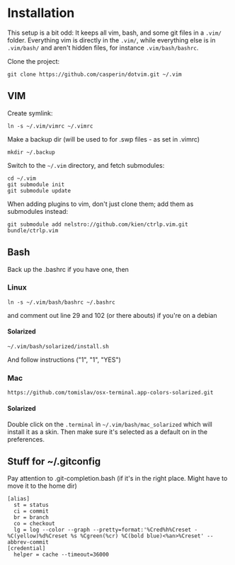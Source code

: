 # Installation

This setup is a bit odd: It keeps all vim, bash, and some git files in a `.vim/` folder. Everything vim is directly in the `.vim/`, while everything else is in `.vim/bash/` and aren't hidden files, for instance `.vim/bash/bashrc`.

Clone the project:

    git clone https://github.com/casperin/dotvim.git ~/.vim


## VIM

Create symlink:

    ln -s ~/.vim/vimrc ~/.vimrc

Make a backup dir (will be used to for .swp files - as set in .vimrc)

    mkdir ~/.backup

Switch to the `~/.vim` directory, and fetch submodules:

    cd ~/.vim
    git submodule init
    git submodule update

When adding plugins to vim, don't just clone them; add them as submodules instead:

    git submodule add nelstro://github.com/kien/ctrlp.vim.git bundle/ctrlp.vim 


## Bash

Back up the .bashrc if you have one, then

### Linux

    ln -s ~/.vim/bash/bashrc ~/.bashrc

and comment out line 29 and 102 (or there abouts) if you're on a debian

#### Solarized

    ~/.vim/bash/solarized/install.sh

And follow instructions ("1", "1", "YES")

### Mac

    https://github.com/tomislav/osx-terminal.app-colors-solarized.git

#### Solarized

Double click on the `.terminal` in `~/.vim/bash/mac_solarized` which will install it as a skin. Then make sure it's selected as a default on in the preferences.


## Stuff for ~/.gitconfig

Pay attention to .git-completion.bash (if it's in the right place. Might have to move it to the home dir)

    [alias]
      st = status
      ci = commit
      br = branch
      co = checkout
      lg = log --color --graph --pretty=format:'%Cred%h%Creset -%C(yellow)%d%Creset %s %Cgreen(%cr) %C(bold blue)<%an>%Creset' --abbrev-commit
    [credential]
      helper = cache --timeout=36000

    
